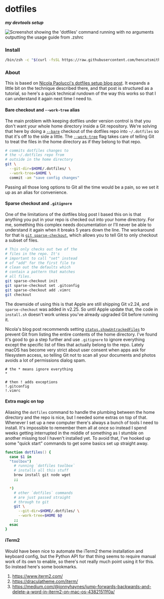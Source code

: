 dotfiles
========

_**my devtools setup**_


![Screenshot showing the 'dotfiles' command running with no arguments outputting
the usage guide from .zshrc](https://github.com/hencatsmith/dotfiles/blob/trunk/screenshot.png?raw=true)

### Install

```bash
/bin/zsh -c "$(curl -fsSL https://raw.githubusercontent.com/hencatsmith/dotfiles/trunk/install.sh)"
```

### About

This is based on [Nicola Paolucci's dotfiles setup blog post][How to store dotfiles].
It expands a little bit on the technique described there, and that post is structured as a tutorial, so here's a quick technical rundown of the way this works so that I can understand it again next time I need to.

#### Bare checkout and `--work-tree` alias

The main problem with keeping dotfiles under version control is that you don't want your whole home directory inside a Git repository.
We're solving that here by doing a [`--bare`][--bare] checkout of the dotfiles repo into `~/.dotfiles` so that it's off to the side a little.
The [`--work-tree`][--work-tree] flag takes care of telling Git to treat the files in the home directory as if they belong to that repo.

```bash
# commits dotfiles changes to
# the ~/.dotfiles repo from
# outside in the home directory
git \
  --git-dir=$HOME/.dotfiles/ \
  --work-tree=$HOME \
  commit -am "save config changes"
```

Passing all those long options to Git all the time would be a pain, so we set it up as an alias for convenience.

#### Sparse checkout and `.gitignore`

One of the limitations of the dotfiles blog post I based this on is that anything you put in your repo is checked out into your home directory.
For me, something this complex needs documentation or I'll never be able to understand it again when it breaks 5 years down the line.
The workaround for that is [`git sparse-checkout`][sparse-checkout], which allows you to tell Git to only checkout a subset of files.

```bash
# This only checks out two of the
# files in the repo. It's
# important to call "set" instead
# of "add" for the first file to
# clean out the defaults which
# contain a pattern that matches
# all files.
git sparse-checkout init
git sparse-checkout set .gitconfig
git sparse-checkout add .vimrc
git checkout
```

The downside of using this is that Apple are still shipping Git v2.24, and `sparse-checkout` was added in v2.25. So until Apple update that, the code in `install.sh` doesn't work unless you've already upgraded Git before running it.

Nicola's blog post recommends setting [`status.showUntrackedFiles`][status.showUntrackedFiles] to prevent Git from listing the entire contents of the home directory. I've found it's good to go a step further and use `.gitignore` to ignore everything except the specific list of files that actually belong to the repo. Lately macOS has become very strict about user consent when apps ask for filesystem access, so telling Git not to scan all your documents and photos avoids a lot of permissions dialog spam.

```gitignore
# the * means ignore everything
*

# then ! adds exceptions
!.gitconfig
!.vimrc
```

#### Extra magic on top

Aliasing the `dotfiles` command to handle the plumbing between the home directory and the repo is nice, but I needed some extras on top of that. Whenever I set up a new computer there's always a bunch of tools I need to install. It's impossible to remember them all at once so instead I spend weeks getting interrupted in the middle of something as I stumble on another missing tool I haven't installed yet. To avoid that, I've hooked up some "quick start" commands to get some basics set up straight away.

```zsh
function dotfiles() {
  case $1 in
  "toolbox")
    # running `dotfiles toolbox`
    # installs all this stuff
    brew install git node wget
    ;;

  *)
    # other `dotfiles` commands
    # are just passed straight
    # through to git
    git \
      --git-dir=$HOME/.dotfiles/ \
      --work-tree=$HOME $@
    ;;
  esac
}
```

#### iTerm2

Would have been nice to automate the iTerm2 theme installation and keyboard config, but the Python API for that thing seems to require manual work of its own to enable, so there's not really much point using it for this. So instead here's some bookmarks.

1. https://www.iterm2.com/
1. https://draculatheme.com/iterm/
1. https://medium.com/@jonnyhaynes/jump-forwards-backwards-and-delete-a-word-in-iterm2-on-mac-os-43821511f0a/


[How to store dotfiles]: https://www.atlassian.com/git/tutorials/dotfiles
[--bare]: https://git-scm.com/docs/git#Documentation/git.txt---bare
[--work-tree]: https://git-scm.com/docs/git#Documentation/git.txt---work-treeltpathgt
[sparse-checkout]: https://git-scm.com/docs/git-sparse-checkout
[status.showUntrackedFiles]: https://git-scm.com/docs/git-config#Documentation/git-config.txt-statusshowUntrackedFiles
